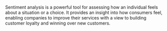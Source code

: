 Sentiment analysis is a powerful tool for assessing how an individual feels about a situation or a choice. It provides an insight into how consumers feel, enabling companies to improve their services with a view to building customer loyalty and winning over new customers. 
